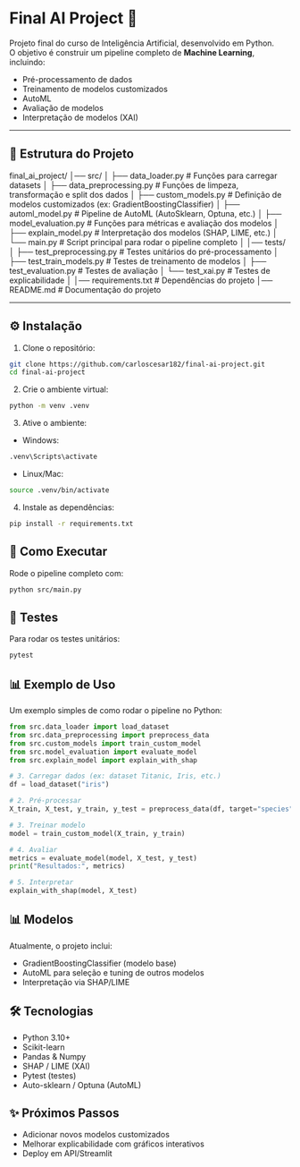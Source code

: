 # Final AI Project 🎯

Projeto final do curso de Inteligência Artificial, desenvolvido em Python.  
O objetivo é construir um pipeline completo de **Machine Learning**, incluindo:
- Pré-processamento de dados
- Treinamento de modelos customizados
- AutoML
- Avaliação de modelos
- Interpretação de modelos (XAI)

---

## 📂 Estrutura do Projeto

final_ai_project/
│── src/
│ ├── data_loader.py # Funções para carregar datasets
│ ├── data_preprocessing.py # Funções de limpeza, transformação e split dos dados
│ ├── custom_models.py # Definição de modelos customizados (ex: GradientBoostingClassifier)
│ ├── automl_model.py # Pipeline de AutoML (AutoSklearn, Optuna, etc.)
│ ├── model_evaluation.py # Funções para métricas e avaliação dos modelos
│ ├── explain_model.py # Interpretação dos modelos (SHAP, LIME, etc.)
│ └── main.py # Script principal para rodar o pipeline completo
│
│── tests/
│ ├── test_preprocessing.py # Testes unitários do pré-processamento
│ ├── test_train_models.py # Testes de treinamento de modelos
│ ├── test_evaluation.py # Testes de avaliação
│ └── test_xai.py # Testes de explicabilidade
│
│── requirements.txt # Dependências do projeto
│── README.md # Documentação do projeto

---

## ⚙️ Instalação

1. Clone o repositório:
```bash
git clone https://github.com/carloscesar182/final-ai-project.git
cd final-ai-project
```

2. Crie o ambiente virtual:
```bash
python -m venv .venv
```

3. Ative o ambiente:
- Windows:

```bash
.venv\Scripts\activate
```
- Linux/Mac:
```bash
source .venv/bin/activate
```

4. Instale as dependências:

```bash
pip install -r requirements.txt
```

## 🚀 Como Executar
Rode o pipeline completo com:

```bash
python src/main.py
```

## 🧪 Testes
Para rodar os testes unitários:

```bash
pytest
```

## 📊 Exemplo de Uso

Um exemplo simples de como rodar o pipeline no Python:
```python
from src.data_loader import load_dataset
from src.data_preprocessing import preprocess_data
from src.custom_models import train_custom_model
from src.model_evaluation import evaluate_model
from src.explain_model import explain_with_shap

# 3. Carregar dados (ex: dataset Titanic, Iris, etc.)
df = load_dataset("iris")

# 2. Pré-processar
X_train, X_test, y_train, y_test = preprocess_data(df, target="species")

# 3. Treinar modelo
model = train_custom_model(X_train, y_train)

# 4. Avaliar
metrics = evaluate_model(model, X_test, y_test)
print("Resultados:", metrics)

# 5. Interpretar
explain_with_shap(model, X_test)
```

## 📊 Modelos
Atualmente, o projeto inclui:
- GradientBoostingClassifier (modelo base)
- AutoML para seleção e tuning de outros modelos
- Interpretação via SHAP/LIME

## 🛠 Tecnologias
- Python 3.10+
- Scikit-learn
- Pandas & Numpy
- SHAP / LIME (XAI)
- Pytest (testes)
- Auto-sklearn / Optuna (AutoML)

## ✨ Próximos Passos
- Adicionar novos modelos customizados
- Melhorar explicabilidade com gráficos interativos
- Deploy em API/Streamlit